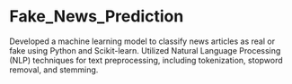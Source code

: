 # Fake_News_Prediction

Developed a machine learning model to classify news articles as real or fake using Python and Scikit-learn.
Utilized Natural Language Processing (NLP) techniques for text preprocessing, including tokenization, stopword removal, and stemming.
